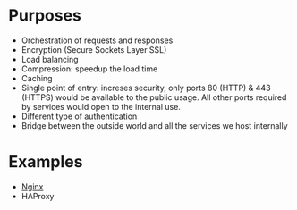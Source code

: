 # Purposes

- Orchestration of requests and responses
- Encryption (Secure Sockets Layer SSL)
- Load balancing
- Compression: speedup the load time
- Caching
- Single point of entry: increses security, only ports 80 (HTTP) & 443 (HTTPS) would be available to the public usage. All other ports required by services would open to the internal use.
- Different type of authentication
- Bridge between the outside world and all the services we host internally

# Examples

- <a href="nginx/README.md">Nginx</a>
- HAProxy
